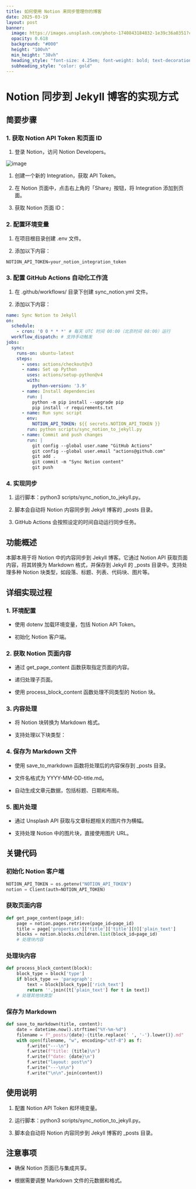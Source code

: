 ```yaml
---
title: 如何使用 Notion 来同步管理你的博客
date: 2025-03-19
layout: post
banner:
  image: https://images.unsplash.com/photo-1740843184832-1e39c36a0351?crop=entropy&cs=tinysrgb&fit=max&fm=jpg&ixid=M3w2OTIwMzJ8MHwxfHJhbmRvbXx8fHx8fHx8fDE3NDI0MDE1NjZ8&ixlib=rb-4.0.3&q=80&w=1080
  opacity: 0.618
  background: "#000"
  height: "100vh"
  min_height: "38vh"
  heading_style: "font-size: 4.25em; font-weight: bold; text-decoration: underline"
  subheading_style: "color: gold"
---
```


# Notion 同步到 Jekyll 博客的实现方式

## 简要步骤

### 1. 获取 Notion API Token 和页面 ID

1. 登录 Notion，访问 Notion Developers。

![image](https://prod-files-secure.s3.us-west-2.amazonaws.com/a7a0cc5a-89b9-4cda-8686-1fba0ca52f40/d19c1afe-dea5-4312-9333-786b0ba83054/image.png?X-Amz-Algorithm=AWS4-HMAC-SHA256&X-Amz-Content-Sha256=UNSIGNED-PAYLOAD&X-Amz-Credential=ASIAZI2LB466XGQ4SYHS%2F20250319%2Fus-west-2%2Fs3%2Faws4_request&X-Amz-Date=20250319T162606Z&X-Amz-Expires=3600&X-Amz-Security-Token=IQoJb3JpZ2luX2VjEB8aCXVzLXdlc3QtMiJGMEQCIEpIgefEI7KGiqcFdv%2BWw4m3TfoqXDPSeC%2BiYZ0PsQoSAiASTkILI8eRwcnmA59W2OHp%2Bwa81jIi1QU%2FhulTlnfEnSr%2FAwh4EAAaDDYzNzQyMzE4MzgwNSIMGC0BbnWGOEyQrj0IKtwDrVuqHDoCb%2Fnza13nzHHR%2Fk6DpRct9LmVD7%2FMsgWXjnnqV3xYPD27FDrOQUb%2Bv9k3W8DFt4XQGqq17ifDsPd%2FKjWXzOj5i5IzoE9M1ajDFFYwbf5g4FIZ%2BIKncyFZ0ome1jYV%2FN6FJUKIYupghrHeAqdgcq0CyzGgcAdDi5lp9bS7oAzimIYZ%2B1HjGNF6dztk%2BBjqtcT90qeOPvgg0IuQ8KFZZrEvnFjwZ4XaTfG6IxvLfojoHELAakPgqqwT6kMO8ljC8obgM0dhzyherFrguq2TaoVq1fyQrhLKEjLxgD%2FEx5AgbTLgmRuBW2WdYEWCPom2fUnUf3ySB27wPYAgxR0AsdhXxyc%2Bq0HsBhDKS6MOO9r%2BkNTzREW8Hl9hWDNLX9Lj7vMa8M2vyHoagbIop5RoEgg7gbGrmokYoFWruZkFjTd2R%2FZFDvclKdACgAqWxD%2BLQJm0bqRZDlABtJFinVE5P12MPnw1LE5mvSikd0KrOXiA04LxFBtOpVmVrEH76MTKQrZtM0vOnhOxrGTStXGXx4WTvoB8%2FHJjkcYa6s12XEOrbN17i%2FdWmFskBDOL0BJkfXAQqxHj1zCSS0ojysV%2F202F8ff5RBptVsXjwl3y2LN3q9H4i6jK2Vow%2F7zrvgY6pgGPQaKxUvCJOqw5uSRCrgDsjsyLh7Y72xvA7ekUMyIFcBwUJ%2FjG6xoFF2fdibWA3qjJlZepCP667Pfg7jR8zBAbSADDV%2FEq5MObj0GWZSvcljrxBNHPcZj%2BI6iVTdtkNKKmiwvfjgYfrKoV82hfEneD2wRCwG6X6Mx2ob5Zd9F6k3A9oLzojTubfQXwlbhvVBypS3iCu0Wp8%2FcvUdNj9W7DK6k1EqSq&X-Amz-Signature=e07b34d70eaed33f0086b16a772a3e983353c7a412db963812f9470df1c753a2&X-Amz-SignedHeaders=host&x-id=GetObject)

1. 创建一个新的 Integration，获取 API Token。

1. 在 Notion 页面中，点击右上角的「Share」按钮，将 Integration 添加到页面。

1. 获取 Notion 页面 ID：


### 2. 配置环境变量

1. 在项目根目录创建 .env 文件。

1. 添加以下内容：

```javascript
NOTION_API_TOKEN=your_notion_integration_token
```

### 3. 配置 GitHub Actions 自动化工作流

1. 在 .github/workflows/ 目录下创建 sync_notion.yml 文件。

1. 添加以下内容：

```yaml
name: Sync Notion to Jekyll
on:
  schedule:
    - cron: '0 0 * * *' # 每天 UTC 时间 00:00（北京时间 08:00）运行
  workflow_dispatch: # 支持手动触发
jobs:
  sync:
    runs-on: ubuntu-latest
    steps:
      - uses: actions/checkout@v3
      - name: Set up Python
        uses: actions/setup-python@v4
        with:
          python-version: '3.9'
      - name: Install dependencies
        run: |
          python -m pip install --upgrade pip
          pip install -r requirements.txt
      - name: Run sync script
        env:
          NOTION_API_TOKEN: ${{ secrets.NOTION_API_TOKEN }}
        run: python scripts/sync_notion_to_jekyll.py
      - name: Commit and push changes
        run: |
          git config --global user.name "GitHub Actions"
          git config --global user.email "actions@github.com"
          git add .
          git commit -m "Sync Notion content"
          git push
```

### 4. 实现同步

1. 运行脚本：python3 scripts/sync_notion_to_jekyll.py。

1. 脚本会自动将 Notion 内容同步到 Jekyll 博客的 _posts 目录。

1. GitHub Actions 会按照设定的时间自动运行同步任务。

## 功能概述

本脚本用于将 Notion 中的内容同步到 Jekyll 博客。它通过 Notion API 获取页面内容，将其转换为 Markdown 格式，并保存到 Jekyll 的 _posts 目录中。支持处理多种 Notion 块类型，如段落、标题、列表、代码块、图片等。

## 详细实现过程

### 1. 环境配置

- 使用 dotenv 加载环境变量，包括 Notion API Token。

- 初始化 Notion 客户端。

### 2. 获取 Notion 页面内容

- 通过 get_page_content 函数获取指定页面的内容。

- 递归处理子页面。

- 使用 process_block_content 函数处理不同类型的 Notion 块。

### 3. 内容处理

- 将 Notion 块转换为 Markdown 格式。

- 支持处理以下块类型：


### 4. 保存为 Markdown 文件

- 使用 save_to_markdown 函数将处理后的内容保存到 _posts 目录。

- 文件名格式为 YYYY-MM-DD-title.md。

- 自动生成文章元数据，包括标题、日期和布局。

### 5. 图片处理

- 通过 Unsplash API 获取与文章标题相关的图片作为横幅。

- 支持处理 Notion 中的图片块，直接使用图片 URL。

## 关键代码

### 初始化 Notion 客户端

```python
NOTION_API_TOKEN = os.getenv("NOTION_API_TOKEN")
notion = Client(auth=NOTION_API_TOKEN)
```

### 获取页面内容

```python
def get_page_content(page_id):
    page = notion.pages.retrieve(page_id=page_id)
    title = page['properties']['title']['title'][0]['plain_text']
    blocks = notion.blocks.children.list(block_id=page_id)
    # 处理块内容
```

### 处理块内容

```python
def process_block_content(block):
    block_type = block['type']
    if block_type == 'paragraph':
        text = block[block_type]['rich_text']
        return ''.join([t['plain_text'] for t in text])
    # 处理其他块类型
```

### 保存为 Markdown

```python
def save_to_markdown(title, content):
    date = datetime.now().strftime("%Y-%m-%d")
    filename = f"_posts/{date}-{title.replace(' ', '-').lower()}.md"
    with open(filename, "w", encoding="utf-8") as f:
        f.write("---\n")
        f.write(f"title: {title}\n")
        f.write(f"date: {date}\n")
        f.write("layout: post\n")
        f.write("---\n\n")
        f.write("\n\n".join(content))
```

## 使用说明

1. 配置 Notion API Token 和环境变量。

1. 运行脚本：python3 scripts/sync_notion_to_jekyll.py。

1. 脚本会自动将 Notion 内容同步到 Jekyll 博客的 _posts 目录。

## 注意事项

- 确保 Notion 页面已与集成共享。

- 根据需要调整 Markdown 文件的元数据和格式。